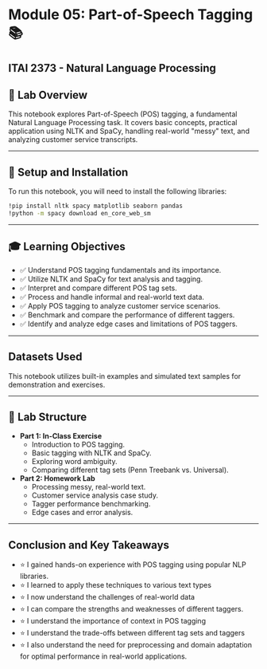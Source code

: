 
# Module 05: Part-of-Speech Tagging 📚 

## ITAI 2373 - Natural Language Processing

## 📌 Lab Overview

This notebook explores Part-of-Speech (POS) tagging, a fundamental Natural Language Processing task. It covers basic concepts, practical application using NLTK and SpaCy, handling real-world "messy" text, and analyzing customer service transcripts.

---

## 🔧 Setup and Installation

To run this notebook, you will need to install the following libraries:
```bash
!pip install nltk spacy matplotlib seaborn pandas
!python -m spacy download en_core_web_sm
```

---

## 🎓 Learning Objectives

- ✅ Understand POS tagging fundamentals and its importance.
- ✅ Utilize NLTK and SpaCy for text analysis and tagging.
- ✅ Interpret and compare different POS tag sets.
- ✅ Process and handle informal and real-world text data.
- ✅ Apply POS tagging to analyze customer service scenarios.
- ✅ Benchmark and compare the performance of different taggers.
- ✅ Identify and analyze edge cases and limitations of POS taggers.

---

## Datasets Used

This notebook utilizes built-in examples and simulated text samples for demonstration and exercises.

---

## 📖 Lab Structure

- **Part 1: In-Class Exercise**
    - Introduction to POS tagging.
    - Basic tagging with NLTK and SpaCy.
    - Exploring word ambiguity.
    - Comparing different tag sets (Penn Treebank vs. Universal).
- **Part 2: Homework Lab**
    - Processing messy, real-world text.
    - Customer service analysis case study.
    - Tagger performance benchmarking.
    - Edge cases and error analysis.

---

## Conclusion and Key Takeaways

- ⭐ I gained hands-on experience with POS tagging using popular NLP libraries.
- ⭐ I learned to apply these techniques to various text types
- ⭐ I now understand the challenges of real-world data
- ⭐ I can compare the strengths and weaknesses of different taggers.
- ⭐ I understand the importance of context in POS tagging
- ⭐ I understand the trade-offs between different tag sets and taggers
- ⭐ I also understand the need for preprocessing and domain adaptation for optimal performance in real-world applications.
